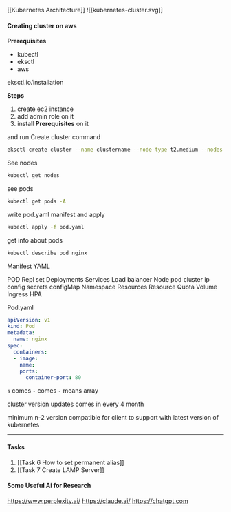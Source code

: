[[Kubernetes Architecture]]
![[kubernetes-cluster.svg]]
#### Creating cluster on aws

**Prerequisites**
- kubectl
- eksctl
- aws

eksctl.io/installation

**Steps**
1. create ec2 instance
2. add admin role on it
3. install **Prerequisites** on it

and run Create cluster command
```sh
eksctl create cluster --name clustername --node-type t2.medium --nodes 2 --region=us-east-1
```

See nodes
```sh
kubectl get nodes
```
see pods

```sh
kubectl get pods -A
```

write pod.yaml manifest and apply

```sh
kubectl apply -f pod.yaml
```

get info about pods
```bash
kubectl describe pod nginx
```

Manifest
YAML

POD
Repl set
Deployments
Services
	Load balancer
	Node pod
	cluster ip
config
	secrets
	configMap
Namespace
Resources
Resource Quota
Volume
Ingress
HPA

Pod.yaml
```YAMl
apiVersion: v1
kind: Pod
metadata:
  name: nginx
spec:
  containers:
  - image:
    name:
    ports:
      container-port: 80
```

`s` comes `-` comes
`-` means array


cluster version updates comes in every 4 month

minimum n-2 version compatible for client to support with latest version of kubernetes

***
#### Tasks
1. [[Task 6 How to set permanent alias]]
2. [[Task 7 Create LAMP Server]]

#### Some Useful Ai for Research
https://www.perplexity.ai/
https://claude.ai/
https://chatgpt.com